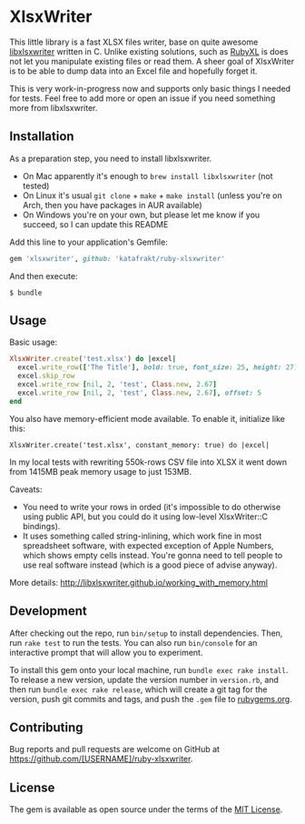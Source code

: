 # XlsxWriter

This little library is a fast XLSX files writer, base on quite awesome [libxlsxwriter](https://libxlsxwriter.github.io/) written in C. Unlike existing solutions, such as [RubyXL](https://github.com/weshatheleopard/rubyXL) is does not let you manipulate existing files or read them. A sheer goal of XlsxWriter is to be able to dump data into an Excel file and hopefully forget it.

This is very work-in-progress now and supports only basic things I needed for tests. Feel free to add more or open an issue if you need something more from libxlsxwriter.

## Installation

As a preparation step, you need to install libxlsxwriter.

* On Mac apparently it's enough to `brew install libxlsxwriter` (not tested)
* On Linux it's usual `git clone` + `make` + `make install` (unless you're on Arch, then you have packages in AUR available)
* On Windows you're on your own, but please let me know if you succeed, so I can update this README

Add this line to your application's Gemfile:

```ruby
gem 'xlsxwriter', github: 'katafrakt/ruby-xlsxwriter'
```

And then execute:

    $ bundle

## Usage

Basic usage:

```ruby
XlsxWriter.create('test.xlsx') do |excel|
  excel.write_row(['The Title'], bold: true, font_size: 25, height: 27)
  excel.skip_row
  excel.write_row [nil, 2, 'test', Class.new, 2.67]
  excel.write_row [nil, 2, 'test', Class.new, 2.67], offset: 5
end
```

You also have memory-efficient mode available. To enable it, initialize like this:

```
XlsxWriter.create('test.xlsx', constant_memory: true) do |excel|
```

In my local tests with rewriting 550k-rows CSV file into XLSX it went down from 1415MB peak memory usage to just 153MB.

Caveats:
* You need to write your rows in orded (it's impossible to do otherwise using public API, but you could do it using low-level XlsxWriter::C bindings).
* It uses something called string-inlining, which work fine in most spreadsheet software, with expected exception of Apple Numbers, which shows empty cells instead. You're gonna need to tell people to use real software instead (which is a good piece of advise anyway).

More details: http://libxlsxwriter.github.io/working_with_memory.html

## Development

After checking out the repo, run `bin/setup` to install dependencies. Then, run `rake test` to run the tests. You can also run `bin/console` for an interactive prompt that will allow you to experiment.

To install this gem onto your local machine, run `bundle exec rake install`. To release a new version, update the version number in `version.rb`, and then run `bundle exec rake release`, which will create a git tag for the version, push git commits and tags, and push the `.gem` file to [rubygems.org](https://rubygems.org).

## Contributing

Bug reports and pull requests are welcome on GitHub at https://github.com/[USERNAME]/ruby-xlsxwriter.

## License

The gem is available as open source under the terms of the [MIT License](https://opensource.org/licenses/MIT).
